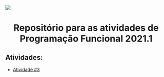 ![](https://i.imgur.com/HdCt6QV.png)
# <p align="center">Repositório para as atividades de **Programação Funcional** 2021.1<p align="center">
## Atividades:
- [Atividade #3](/#3/03.)